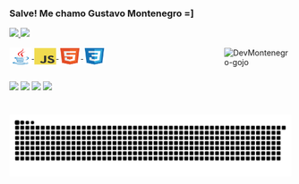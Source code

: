 ### Salve! Me chamo Gustavo Montenegro =]
 <div>
  <a href="https://github.com/DevMontenegro">
  <img height="140em" src="https://github-readme-stats.vercel.app/api?username=DevMontenegro&show_icons=true&theme=tokyonight&include_all_commits=true&count_private=true"/>
  <img height="140em" src="https://github-readme-stats.vercel.app/api/top-langs/?username=DevMontenegro&layout=compact&langs_count=7&theme=tokyonight"/>
</div>
<div style="display: inline_block"><br>
  <img align="center" alt="DevMontenegro-HTML" height="30" width="40" src="https://raw.githubusercontent.com/devicons/devicon/master/icons/java/java-original.svg">
  <img align="center" alt="DevMontenegro-JS" height="30" width="40" src="https://raw.githubusercontent.com/devicons/devicon/master/icons/javascript/javascript-original.svg">
  <img align="center" alt="DevMontenegro-HTML" height="30" width="40" src="https://raw.githubusercontent.com/devicons/devicon/master/icons/html5/html5-original.svg">
  <img align="center" alt="DevMontenegro-CSS" height="30" width="40" src="https://raw.githubusercontent.com/devicons/devicon/master/icons/css3/css3-original.svg">
  <img align="right" alt="DevMontenegro-gojo" height="120" width="120" src="https://i.pinimg.com/originals/e3/44/40/e344400ad0c023905c1b66961e242f8d.gif">
 </div>
 
 ##
 
<div> 
  <a href="https://www.instagram.com/_gu.apk/" target="_blank"><img src="https://img.shields.io/badge/-Instagram-%23E4405F?style=for-the-badge&logo=instagram&logoColor=white" target="_blank"></a>
 	<a href="https://www.twitch.tv/ipsych0x" target="_blank"><img src="https://img.shields.io/badge/Twitch-9146FF?style=for-the-badge&logo=twitch&logoColor=white" target="_blank"></a>
  <a href = "mailto:gus254monte@gmail.com"><img src="https://img.shields.io/badge/-Gmail-%23333?style=for-the-badge&logo=gmail&logoColor=white" target="_blank"></a>
  <a href="https://www.linkedin.com/in/gustavo-montenegro-1161521a5/" target="_blank"><img src="https://img.shields.io/badge/-LinkedIn-%230077B5?style=for-the-badge&logo=linkedin&logoColor=white" target="_blank"></a> 
 
 ![Snake animation](https://github.com/DevMontenegro/DevMontenegro/blob/output/github-contribution-grid-snake.svg)
